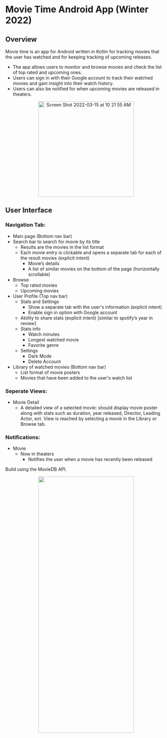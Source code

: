 # Movie Time Android App (Winter 2022)
## Overview
Movie time is an app for Android written in Kotlin for tracking movies that the user has watched and for keeping tracking of upcoming releases.

- The app allows users to monitor and browse movies and check the list of top rated and upcoming ones. 
- Users can sign in with their Google account to track their watched movies and gain insight into their watch history. 
- Users can also be notified for when upcoming movies are released in theaters.

<p align="center">
 <img width="298" alt="Screen Shot 2022-03-15 at 10 21 55 AM" src="https://user-images.githubusercontent.com/16601367/158436143-0ec6e258-353c-4b55-acc4-240123650519.png">
</p>

## User Interface
### Navigation Tab:
- Main page (Bottom nav bar)
 - Search bar to search for movie by its title
   - Results are the movies in the list format
   - Each movie entry is clickable and opens a separate tab for each of the result movies (explicit intent)
     - Movie’s details
     - A list of similar movies on the bottom of the page (horizontally scrollable)
 - Browse
   - Top rated movies
   - Upcoming movies 
- User Profile (Top nav bar)
  - Stats and Settings
    - Show a separate tab with the user's information (explicit intent)
    - Enable sign in option with Google account
  - Ability to share stats (explicit intent) [similar to spotify’s year in review]
  - Stats info
    - Watch minutes
    - Longest watched movie
    - Favorite genre
  - Settings
    - Dark Mode
    - Delete Account
- Library of watched movies (Bottom nav bar)
  - List format of movie posters 
  - Movies that have been added to the user's watch list

### Seperate Views:
- Movie Detail
  - A detailed view of a selected movie: should display movie poster along with stats such as duration, year released, Director, Leading Actor, ect. View is reached by selecting a movie in the Library or Browse tab.

### Notifications:
- Movie
  - Now in theaters
    - Notifies the user when a movie has recently been released

Build using the MovieDB API.

<p align="center">
 <img src="https://user-images.githubusercontent.com/16601367/158436199-101f1f72-65d4-482a-9cd0-e22d6ad3d755.gif" width="298" height="800" />
</p>
